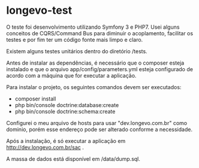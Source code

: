 longevo-test
============

O teste foi desenvolvimento utilizando Symfony 3 e PHP7. Usei alguns conceitos de CQRS/Command Bus
para diminuir o acoplamento, facilitar os testes e por fim ter um código fonte mais limpo e claro.

Existem alguns testes unitários dentro do diretório /tests.

Antes de instalar as dependências, é necessário que o composer esteja instalado e que o arquivo
app/config/parameters.yml esteja configurado de acordo com a máquina que for executar a aplicação.

Para instalar o projeto, os seguintes comandos devem ser executados:
 - composer install
 - php bin/console doctrine:database:create
 - php bin/console doctrine:schema:create

Configurei o meu arquivo de hosts para usar "dev.longevo.com.br" como dominio, porém esse endereço
pode ser alterado conforme a necessidade.

Após a instalação, é só executar a aplicação em http://dev.longevo.com.br/sac .

A massa de dados está disponível em /data/dump.sql.
